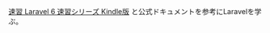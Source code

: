 [速習 Laravel 6 速習シリーズ Kindle版](https://www.amazon.co.jp/%E9%80%9F%E7%BF%92-Laravel-6-%E9%80%9F%E7%BF%92%E3%82%B7%E3%83%AA%E3%83%BC%E3%82%BA-%E5%B1%B1%E7%94%B0%E7%A5%A5%E5%AF%9B-ebook/dp/B07XC2QL4M?ie=UTF8&redirect=true&ref_=ku_mi_rw_edp) と公式ドキュメントを参考にLaravelを学ぶ。

